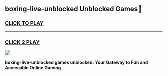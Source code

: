 
## boxing-live-unblocked Unblocked Games👋
<h3>
<a href="https://news.freeplayer.one?title=boxing-live-unblocked&ref=16F">CLICK TO PLAY</a></h3>
<hr>

<h3>
<a href="https://news.freeplayer.one?title=boxing-live-unblocked&ref=16F">CLICK 2 PLAY</a>
  
</h3>

<a href="https://news.freeplayer.one?title=boxing-live-unblocked&ref=16F/"><img src="https://clearcache.store/games.png"></a>


**boxing-live-unblocked games unblocked: Your Gateway to Fun and Accessible Online Gaming**
